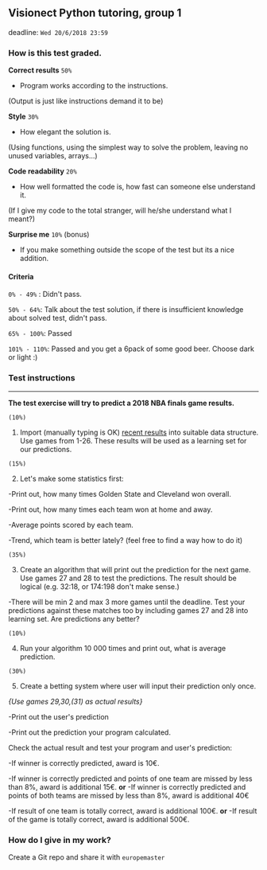 ## Visionect Python tutoring, group 1
deadline: `Wed 20/6/2018 23:59`

### How is this test graded.

**Correct results** `50%`
- Program works according to the instructions.

(Output is just like instructions demand it to be)

**Style** `30%`
- How elegant the solution is.

(Using functions, using the simplest way to solve the problem, leaving no unused variables, arrays...)

**Code readability** `20%`
- How well formatted the code is, how fast can someone else understand it.

(If I give my code to the total stranger, will he/she understand what I meant?)

**Surprise me** `10%` (bonus)
- If you make something outside the scope of the test but its a nice addition.

#### Criteria
 `0% - 49%` : Didn't pass.

 `50% - 64%`: Talk about the test solution, if there is insufficient knowledge about solved test, didn't pass.

 `65% - 100%`: Passed

 `101% - 110%`: Passed and you get a 6pack of some good beer. Choose dark or light :)

### Test instructions

----


**The test exercise will try to predict a 2018 NBA finals game results.**

`(10%)`
1. Import (manually typing is OK) [recent results](https://en.wikipedia.org/wiki/Cavaliers%E2%80%93Warriors_rivalry#Results_(2014%E2%80%9315_season%E2%80%93present)) into suitable data structure. Use games from 1-26.
These results will be used as a learning set for our predictions.

`(15%)`

2. Let's make some statistics first:

 -Print out, how many times Golden State and Cleveland won overall.

 -Print out, how many times each team won at home and away.

 -Average points scored by each team.

 -Trend, which team is better lately? (feel free to find a way how to do it)

`(35%)`

3. Create an algorithm that will print out the prediction for the next game. Use games 27 and 28 to test the predictions. The result should be logical (e.g. 32:18, or 174:198 don't make sense.)

 -There will be min 2 and max 3 more games until the deadline. Test your predictions against these matches too by including games 27 and 28 into learning set. Are predictions any better?

`(10%)`

4. Run your algorithm 10 000 times and print out, what is average prediction.

`(30%)`

5. Create a betting system where user will input their prediction only once.

*{Use games 29,30,(31) as actual results}*

 -Print out the user's prediction

 -Print out the prediction your program calculated.

 Check the actual result and test your program and user's prediction:

 -If winner is correctly predicted, award is 10€.

 -If winner is correctly predicted and points of one team are missed by less than 8%, award is additional 15€.
 **or**
 -If winner is correctly predicted and points of both teams are missed by less than 8%, award is additional 40€

 -If result of one team is totally correct, award is additional 100€.
 **or**
 -If result of the game is totally correct, award is additional 500€.

### How do I give in my work?

Create a Git repo and share it with `europemaster`

